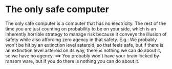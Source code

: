 # The only safe computer

The only safe computer is a computer that has no electricity.  The rest of the time you are just counting on probability to be on your side, which is an inherently horrible strategy to manage risk because it conveys the illusion of safety while also affording zero agency in that safety.   E.g.: We probably won't be hit by an extinction level asteroid, so that feels safe, but if there is an extinction level asteroid on its way, there is nothing we can do about it, so we have no agency.  ==> You probably won't have your brain locked by ransom ware, but if you do there is nothing you can do about it.